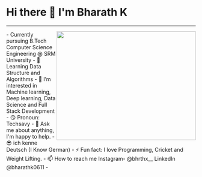 # Hi there 👋  I'm **Bharath K** 
---
 <img align="right" width="370" height="290" src="https://raw.githubusercontent.com/devkumar326/devkumar326/master/me_1.gif">
- Currently pursuing B.Tech Computer Science Engineering @ SRM University
- 🌱 Learning Data Structure and Algorithms
- 👀 I’m interested in Machine learning, Deep learning, Data Science and Full Stack Development 
- 😏 Pronoun: Techsavy
- 💬 Ask me about anything, I'm happy to help.
- 😎 ich kenne Deutsch (I Know German)
- ⚡ Fun fact: I love Programming, Cricket and Weight Lifting.
- 📫 How to reach me Instagram- @bhrthx__ LinkedIn @bharathk0611
- 
